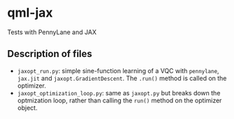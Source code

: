 # qml-jax
Tests with PennyLane and JAX

## Description of files
- `jaxopt_run.py`: simple sine-function learning of a VQC with `pennylane`, `jax.jit` and `jaxopt.GradientDescent`. The `.run()` method is called on the optimizer.
- `jaxopt_optimization_loop.py`: same as `jaxopt.py` but breaks down the optmization loop, rather than calling the `run()` method on the optimizer object.
